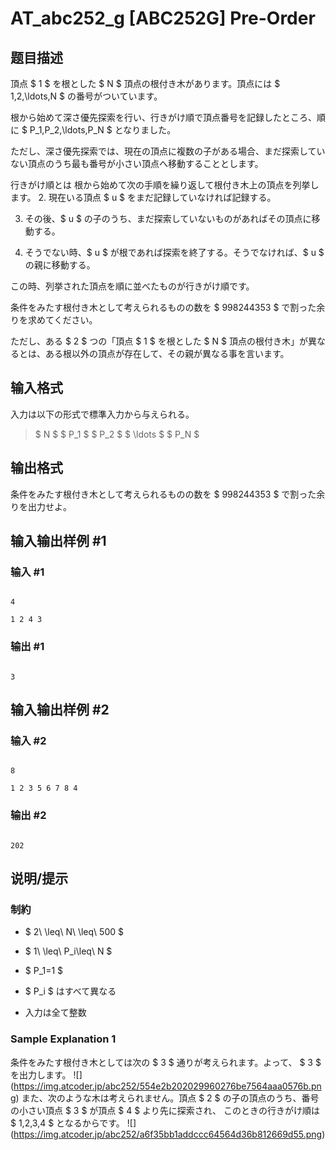 # AT_abc252_g [ABC252G] Pre-Order

## 题目描述

[problemUrl]: https://atcoder.jp/contests/abc252/tasks/abc252_g

頂点 $ 1 $ を根とした $ N $ 頂点の根付き木があります。頂点には $ 1,2,\ldots,N $ の番号がついています。

根から始めて深さ優先探索を行い、行きがけ順で頂点番号を記録したところ、順に $ P_1,P_2,\ldots,P_N $ となりました。   
 ただし、深さ優先探索では、現在の頂点に複数の子がある場合、まだ探索していない頂点のうち最も番号が小さい頂点へ移動することとします。

 行きがけ順とは 根から始めて次の手順を繰り返して根付き木上の頂点を列挙します。 2. 現在いる頂点 $ u $ をまだ記録していなければ記録する。
3. その後、$ u $ の子のうち、まだ探索していないものがあればその頂点に移動する。
4. そうでない時、$ u $ が根であれば探索を終了する。そうでなければ、$ u $ の親に移動する。
 この時、列挙された頂点を順に並べたものが行きがけ順です。 

条件をみたす根付き木として考えられるものの数を $ 998244353 $ で割った余りを求めてください。  
 ただし、ある $ 2 $ つの「頂点 $ 1 $ を根とした $ N $ 頂点の根付き木」が異なるとは、ある根以外の頂点が存在して、その親が異なる事を言います。

## 输入格式

入力は以下の形式で標準入力から与えられる。

> $ N $ $ P_1 $ $ P_2 $ $ \ldots $ $ P_N $

## 输出格式

条件をみたす根付き木として考えられるものの数を $ 998244353 $ で割った余りを出力せよ。

## 输入输出样例 #1

### 输入 #1

```
4
1 2 4 3
```

### 输出 #1

```
3
```

## 输入输出样例 #2

### 输入 #2

```
8
1 2 3 5 6 7 8 4
```

### 输出 #2

```
202
```

## 说明/提示

### 制約

- $ 2\ \leq\ N\ \leq\ 500 $
- $ 1\ \leq\ P_i\leq\ N $
- $ P_1=1 $
- $ P_i $ はすべて異なる
- 入力は全て整数

### Sample Explanation 1

条件をみたす根付き木としては次の $ 3 $ 通りが考えられます。よって、 $ 3 $ を出力します。 !\[\](https://img.atcoder.jp/abc252/554e2b202029960276be7564aaa0576b.png) また、次のような木は考えられません。頂点 $ 2 $ の子の頂点のうち、番号の小さい頂点 $ 3 $ が頂点 $ 4 $ より先に探索され、 このときの行きがけ順は $ 1,2,3,4 $ となるからです。 !\[\](https://img.atcoder.jp/abc252/a6f35bb1addccc64564d36b812669d55.png)